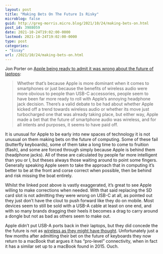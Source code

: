```yaml
---
layout: post
title: "Making Bets On The Future Is Risky"
microblog: false
guid: http://greg-morris.micro.blog/2021/10/24/making-bets-on.html
post_id: 3988059
date: 2021-10-24T19:02:00-0000
lastmod: 2021-10-24T19:02:00-0000
type: post
categories:
- "Essay"
url: /2021/10/24/making-bets-on.html
---
```

<p>Jon Porter on <a href="https://www.theverge.com/22734645/apple-macbook-pro-2021-ports-magsafe-touch-bar-usb-c-future">Apple being ready to admit it was wrong about the future of laptops</a>:</p><blockquote>Whether that’s because Apple is more dominant when it comes to smartphones or just because the benefits of wireless audio were more obvious to people than USB-C accessories, people seem to have been far more ready to roll with Apple’s annoying headphone jack decision. There’s a valid debate to be had about whether Apple kicked off a trend towards wireless audio or whether its move just turbocharged one that was already taking place, but either way, Apple made a bet that the future of smartphone audio was wireless, and for all intents and purposes, it seems to have paid off.</blockquote><p>It is unusual for Apple to be early into new spaces of technology it is not unusual on them making bets on the future of computing. Some of these fail (butterfly keyboards), some of them take a long time to come to fruition (flash), and some are forced through simply because Apple is behind them (headphone jacks). All of these are calculated by people far more intelligent than you or I, but theses always those waiting around to point some fingers. Generally speaking Apple seem to take the approach that in computing it’s better to be at the front and corse correct when possible, then be behind and risk missing the boat entirely.</p><p>Whilst the linked post above is vastly exaggerated, it’s great to see Apple willing to make corrections when needed. With that said replacing the SD card slot is not admitting they were wrong on USB-C at all, as pointed out they just don’t have the clout to push forward like they do on mobile. Most devices seem to still be sold with a USB-A cable at least on one end, and with so many brands dragging their heels it becomes a drag to carry around a dongle but not as bad as others seem to make out.</p><p>Apple didn’t put USB-A ports back in their laptops, but they did concede the the future is not as <a href="https://gr36.com/2021/10/22/but-i-already-have-a-dongle/">wireless as they might have thought</a>. Unfortunately just a few months after admitting their bet on the future of keyboards they now return to a macBook that argues it has “pro-level” connectivity, when in fact it has a similar set up to a macBook found in 2015. Ouch.</p>

